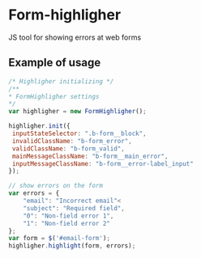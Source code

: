 Form-highligher
===============

JS tool for showing errors at web forms

## Example of usage

```javascript
/* Highligher initializing */
/**
* FormHighligher settings
*/
var highligher = new FormHighligher();

highligher.init({
 inputStateSelector: ".b-form__block",
 invalidClassName: "b-form_error",
 validClassName: "b-form_valid",
 mainMessageClassName: "b-form__main_error",
 inputMessageClassName: "b-form__error-label_input"
});

// show errors on the form
var errors = {
    "email": "Incorrect email"<
    "subject": "Required field",
    "0": "Non-field error 1",
    "1": "Non-field error 2"
};
var form = $('#email-form');
highligher.highlight(form, errors);
```
